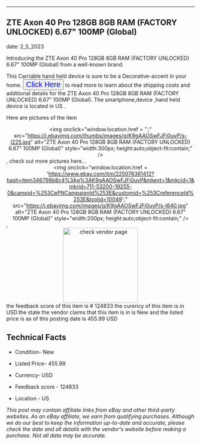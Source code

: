 ---
    

 ## ZTE Axon 40 Pro 128GB 8GB RAM (FACTORY UNLOCKED) 6.67" 100MP (Global) 



    

date: 2_5_2023


      

Introducing the ZTE Axon 40 Pro 128GB 8GB RAM (FACTORY UNLOCKED) 6.67" 100MP (Global) from a well-known brand.

This Carriable hand held device is sure to be a Decorative-accent in your home. <button style="font-size:20px;color:blue" onclick="window.location.href = 'https://www.ebay.com/itm/225076361412?hash=item346798b8c4%3Ag%3AK9gAAOSwFJFi0uvP&mkevt=1&mkcid=1&mkrid=711-53200-19255-0&campid=%253CePNCampaignId%253E&customid=%253CreferenceId%253E&toolid=10049'">Click Here</button>  to read more to learn about the shipping costs and additional details for the ZTE Axon 40 Pro 128GB 8GB RAM (FACTORY UNLOCKED) 6.67" 100MP (Global). The smartphone,device ,hand held device is located in US  .

Here are pictures of the item <div style="text-align:center;"><img onclick="window.location.href = '';" src="https://i.ebayimg.com/thumbs/images/g/K9gAAOSwFJFi0uvP/s-l225.jpg" alt="ZTE Axon 40 Pro 128GB 8GB RAM (FACTORY UNLOCKED) 6.67" 100MP (Global)" style="width:300px; height:auto;object-fit:contain;" /></div>, check out more pictures here... <div style="text-align:center;"><img onclick="window.location.href = 'https://www.ebay.com/itm/225076361412?hash=item346798b8c4%3Ag%3AK9gAAOSwFJFi0uvP&mkevt=1&mkcid=1&mkrid=711-53200-19255-0&campid=%253CePNCampaignId%253E&customid=%253CreferenceId%253E&toolid=10049';" src="https://i.ebayimg.com/images/g/K9gAAOSwFJFi0uvP/s-l640.jpg" alt="ZTE Axon 40 Pro 128GB 8GB RAM (FACTORY UNLOCKED) 6.67" 100MP (Global)" style="width:200px; height:auto;object-fit:contain;" /></div>, <div style="text-align:center;"><img onclick="window.location.href = 'https://www.ebay.com/itm/225076361412?hash=item346798b8c4%3Ag%3AK9gAAOSwFJFi0uvP&mkevt=1&mkcid=1&mkrid=711-53200-19255-0&campid=%253CePNCampaignId%253E&customid=%253CreferenceId%253E&toolid=10049';" src="" alt="check vendor page" style="width:200px; height:auto;object-fit:contain;"/></div> the feedback score of this item is # 124833 the curency of this item is in USD.the state the vendor claims that  this item is in is New and the listed price is as of this posting date is 455.99 USD
      
      

 ## Technical Facts 



     
      

 - Condition- New 


      

 - Listed Price- 455.99 


      

 - Currency- USD 


      

 - Feedback score - 124833 


      

 - Location - US 


      
      

 *_This post may contain affiliate links from eBay and other third-party websites. As an eBay affiliate, we earn from qualifying purchases. Although we do our best to keep the information up-to-date and accurate, please check the date and all details with the vendor's website before making a purchase. Not all data may be accurate._*



      
      